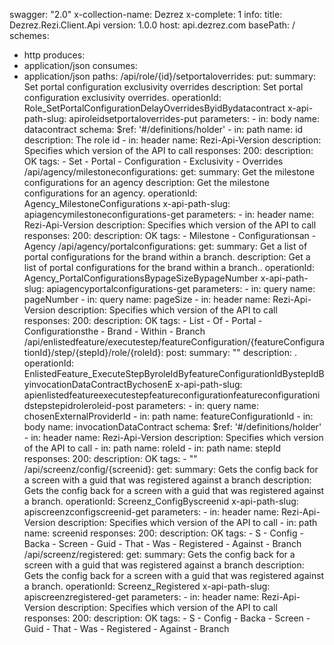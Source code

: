 swagger: "2.0"
x-collection-name: Dezrez
x-complete: 1
info:
  title: Dezrez.Rezi.Client.Api
  version: 1.0.0
host: api.dezrez.com
basePath: /
schemes:
- http
produces:
- application/json
consumes:
- application/json
paths:
  /api/role/{id}/setportaloverrides:
    put:
      summary: Set portal configuration exclusivity overrides
      description: Set portal configuration exclusivity overrides.
      operationId: Role_SetPortalConfigurationDelayOverridesByidBydatacontract
      x-api-path-slug: apiroleidsetportaloverrides-put
      parameters:
      - in: body
        name: datacontract
        schema:
          $ref: '#/definitions/holder'
      - in: path
        name: id
        description: The role id
      - in: header
        name: Rezi-Api-Version
        description: Specifies which version of the API to call
      responses:
        200:
          description: OK
      tags:
      - Set
      - Portal
      - Configuration
      - Exclusivity
      - Overrides
  /api/agency/milestoneconfigurations:
    get:
      summary: Get the milestone configurations for an agency
      description: Get the milestone configurations for an agency.
      operationId: Agency_MilestoneConfigurations
      x-api-path-slug: apiagencymilestoneconfigurations-get
      parameters:
      - in: header
        name: Rezi-Api-Version
        description: Specifies which version of the API to call
      responses:
        200:
          description: OK
      tags:
      - Milestone
      - Configurationsan
      - Agency
  /api/agency/portalconfigurations:
    get:
      summary: Get a list of portal configurations for the brand within a branch.
      description: Get a list of portal configurations for the brand within a branch..
      operationId: Agency_PortalConfigurationsBypageSizeBypageNumber
      x-api-path-slug: apiagencyportalconfigurations-get
      parameters:
      - in: query
        name: pageNumber
      - in: query
        name: pageSize
      - in: header
        name: Rezi-Api-Version
        description: Specifies which version of the API to call
      responses:
        200:
          description: OK
      tags:
      - List
      - Of
      - Portal
      - Configurationsthe
      - Brand
      - Within
      - Branch
  /api/enlistedfeature/executestep/featureConfiguration/{featureConfigurationId}/step/{stepId}/role/{roleId}:
    post:
      summary: ""
      description: .
      operationId: EnlistedFeature_ExecuteStepByroleIdByfeatureConfigurationIdBystepIdByinvocationDataContractBychosenE
      x-api-path-slug: apienlistedfeatureexecutestepfeatureconfigurationfeatureconfigurationidstepstepidroleroleid-post
      parameters:
      - in: query
        name: chosenExternalProviderId
      - in: path
        name: featureConfigurationId
      - in: body
        name: invocationDataContract
        schema:
          $ref: '#/definitions/holder'
      - in: header
        name: Rezi-Api-Version
        description: Specifies which version of the API to call
      - in: path
        name: roleId
      - in: path
        name: stepId
      responses:
        200:
          description: OK
      tags:
      - ""
  /api/screenz/config/{screenid}:
    get:
      summary: Gets the config back for a screen with a guid that was registered against
        a branch
      description: Gets the config back for a screen with a guid that was registered
        against a branch.
      operationId: Screenz_ConfigByscreenid
      x-api-path-slug: apiscreenzconfigscreenid-get
      parameters:
      - in: header
        name: Rezi-Api-Version
        description: Specifies which version of the API to call
      - in: path
        name: screenid
      responses:
        200:
          description: OK
      tags:
      - S
      - Config
      - Backa
      - Screen
      - Guid
      - That
      - Was
      - Registered
      - Against
      - Branch
  /api/screenz/registered:
    get:
      summary: Gets the config back for a screen with a guid that was registered against
        a branch
      description: Gets the config back for a screen with a guid that was registered
        against a branch.
      operationId: Screenz_Registered
      x-api-path-slug: apiscreenzregistered-get
      parameters:
      - in: header
        name: Rezi-Api-Version
        description: Specifies which version of the API to call
      responses:
        200:
          description: OK
      tags:
      - S
      - Config
      - Backa
      - Screen
      - Guid
      - That
      - Was
      - Registered
      - Against
      - Branch